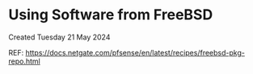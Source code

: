 # Using Software from FreeBSD
Created Tuesday 21 May 2024

REF: <https://docs.netgate.com/pfsense/en/latest/recipes/freebsd-pkg-repo.html>


